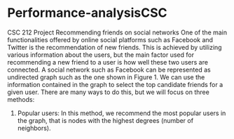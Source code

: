 # Performance-analysisCSC 
CSC 212 Project Recommending friends on social networks One of the main functionalities offered by online social platforms such as Facebook and Twitter is the recommendation of new friends. This is achieved by utilizing various information about the users, but the main factor used for recommending a new friend to a user is how well these two users are connected. A social network such as Facebook can be represented as undirected graph such as the one shown in Figure 1. We can use the information contained in the graph to select the top candidate friends for a given user. There are many ways to do this, but we will focus on three methods:
1. Popular users: In this method, we recommend the most popular users in the graph, that is nodes with the highest degrees (number of neighbors).
